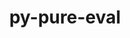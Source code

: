 ---
title: "py-pure-eval"
layout: cache
categories: [package, v0.18]
meta: {"versions": ["0.2.2"], "compilers": ["gcc@=7.5.0"], "oss": ["ubuntu18.04"], "platforms": ["linux"], "targets": ["x86_64"], "stacks": ["e4s"], "num_specs": 4, "num_specs_by_stack": {"e4s": 4}}
spec_details: [{"hash": "xuyzxdl53f6reqrv4r472plahjtjwr4z", "compiler": "gcc@=7.5.0", "versions": ["0.2.2"], "os": "ubuntu18.04", "platform": "linux", "target": "x86_64", "variants": [], "stacks": ["e4s"], "size": "-", "tarball": "https://binaries.spack.io/releases/v0.18/build_cache/linux-ubuntu18.04-x86_64/gcc-7.5.0/py-pure-eval-0.2.2/linux-ubuntu18.04-x86_64-gcc-7.5.0-py-pure-eval-0.2.2-xuyzxdl53f6reqrv4r472plahjtjwr4z.spack"}, {"hash": "lrbjnemcwqdrr2eyrkzvvpioqi2vyeu3", "compiler": "gcc@=7.5.0", "versions": ["0.2.2"], "os": "ubuntu18.04", "platform": "linux", "target": "x86_64", "variants": [], "stacks": ["e4s"], "size": "-", "tarball": "https://binaries.spack.io/releases/v0.18/build_cache/linux-ubuntu18.04-x86_64/gcc-7.5.0/py-pure-eval-0.2.2/linux-ubuntu18.04-x86_64-gcc-7.5.0-py-pure-eval-0.2.2-lrbjnemcwqdrr2eyrkzvvpioqi2vyeu3.spack"}, {"hash": "ogkwpozc46daujpzmi2dmh4uxqxgohvi", "compiler": "gcc@=7.5.0", "versions": ["0.2.2"], "os": "ubuntu18.04", "platform": "linux", "target": "x86_64", "variants": [], "stacks": ["e4s"], "size": "-", "tarball": "https://binaries.spack.io/releases/v0.18/build_cache/linux-ubuntu18.04-x86_64/gcc-7.5.0/py-pure-eval-0.2.2/linux-ubuntu18.04-x86_64-gcc-7.5.0-py-pure-eval-0.2.2-ogkwpozc46daujpzmi2dmh4uxqxgohvi.spack"}, {"hash": "yay4hb5nzmjskv3q7mfvlz46j3np3dvg", "compiler": "gcc@=7.5.0", "versions": ["0.2.2"], "os": "ubuntu18.04", "platform": "linux", "target": "x86_64", "variants": [], "stacks": ["e4s"], "size": "-", "tarball": "https://binaries.spack.io/releases/v0.18/build_cache/linux-ubuntu18.04-x86_64/gcc-7.5.0/py-pure-eval-0.2.2/linux-ubuntu18.04-x86_64-gcc-7.5.0-py-pure-eval-0.2.2-yay4hb5nzmjskv3q7mfvlz46j3np3dvg.spack"}]
---